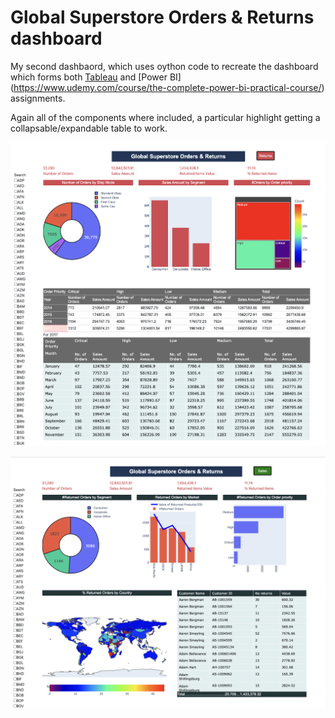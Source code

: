 # Global Superstore Orders &amp; Returns dashboard

My second dashbaord, which uses oython code to recreate the dashboard which forms both [Tableau](https://community.tableau.com/s/question/0D54T00000C6SvOSAV/where-is-the-global-superstore-returns-file) and [Power BI] (https://www.udemy.com/course/the-complete-power-bi-practical-course/) assignments.

Again all of the components where included, a particular highlight getting a collapsable/expandable table to work.

![](https://raw.githubusercontent.com/steviecurran/GSOR-dashboard/refs/heads/main/Ex_3-p1.png)

![](https://raw.githubusercontent.com/steviecurran/GSOR-dashboard/refs/heads/main/Ex_3-p2.png)
